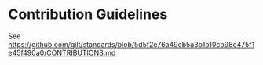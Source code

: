 # Contribution Guidelines

See https://github.com/gilt/standards/blob/5d5f2e76a49eb5a3b1b10cb98c475f1e45f490a0/CONTRIBUTIONS.md